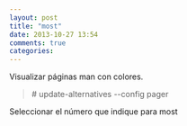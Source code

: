 ```yaml
---
layout: post
title: "most"
date: 2013-10-27 13:54
comments: true
categories: 
---
```

Visualizar páginas man con colores.

>\# update-alternatives --config pager

Seleccionar el número que indique para most

